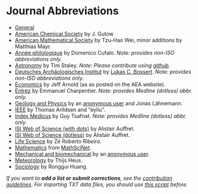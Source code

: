 # Journal Abbreviations

* [General](journal_abbreviations_general.csv)
* [American Chemical Society](journal_abbreviations_acs.csv) by J. Gutow
* [American Mathematical Society](journal_abbreviations_ams.csv) by Tzu-Hao Wei, minor additions by Matthias Mayr.
* [Année philologique](journal_abbreviations_annee-philologique.csv) by Domenico Cufalo. _Note: provides non-ISO abbreviations only._
* [Astronomy](https://raw.githubusercontent.com/timstaley/jabref-astro-abbreviations/master/MNRAS_abbreviations.txt) by Tim Staley. _Note: Please contribute using [github](https://github.com/timstaley/jabref-astro-abbreviations)._
* [Deutsches Archäologisches Institut](journal_abbreviations_dainst.csv) by [Lukas C. Bossert](http://digitales-altertum.de). _Note: provides non-ISO abbreviations only._
* [Economics](https://raw.github.com/jrnold/jabref-econ-journal-abbrevs/master/aea-abbrevs.txt) by Jeff Arnold (as as posted on the AEA website).
* [Entrez](journal_abbreviations_entrez.csv) by Emmanuel Charpentier. _Note: provides Medline (dotless) abbr. only._
* [Geology and Physics](journal_abbreviations_geology_physics.csv) by an [anonymous user](https://sourceforge.net/p/jabref/patches/164/) and Jonas Lähnemann.
* [IEEE](journal_abbreviations_ieee.csv) by Thomas Arildsen and “eyliu”.
* [Index Medicus](journal_abbreviations_medicus.csv) by Guy Tsafnat. _Note: provides Medline (dotless) abbr. only._
* [ISI Web of Science (with dots)](journal_abbreviations_webofscience-dots.csv) by Alistair Auffret.
* [ISI Web of Science (dotless)](journal_abbreviations_webofscience.csv) by Alistair Auffret.
* [Life Science](journal_abbreviations_lifescience.csv) by Zé Roberto Ribeiro.
* [Mathematics](journal_abbreviations_mathematics.csv) from [MathSciNet](https://mathscinet.ams.org/msnhtml/annser.csv).
* [Mechanical and biomechanical](journal_abbreviations_mechanical.csv) by an [anonymous user](https://sourceforge.net/p/jabref/patches/151/).
* [Meteorology](journal_abbreviations_meteorology.csv) by Thijs Heus.
* [Sociology](journal_abbreviations_sociology.csv) by Ronggui Huang.

*If you want to **add a list or submit corrections**, see the [contribution guidelines](../CONTRIBUTING.md). For importing TXT data files, you should use [this script](../convert_txt2csv.py) before.*
